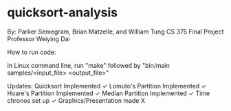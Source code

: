 # quicksort-analysis
By: Parker Semegram, Brian Matzelle, and William Tung
CS 375 Final Project
Professor Weiying Dai

How to run code: 

In Linux command line, run "make" followed by "bin/main samples/<input_file> <output_file>"


Updates:
Quicksort Implemented ✓
Lomuto's Partition Implemented ✓
Hoare's Partition Implemented ✓
Median Partition Implemented ✓
Time chronos set up ✓
Graphics/Presentation made X
